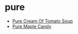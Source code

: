 # pure

 * [Pure Cream Of Tomato Soup](../../index/p/pure-cream-of-tomato-soup-40044.json)
 * [Pure Maple Candy](../../index/p/pure-maple-candy.json)
